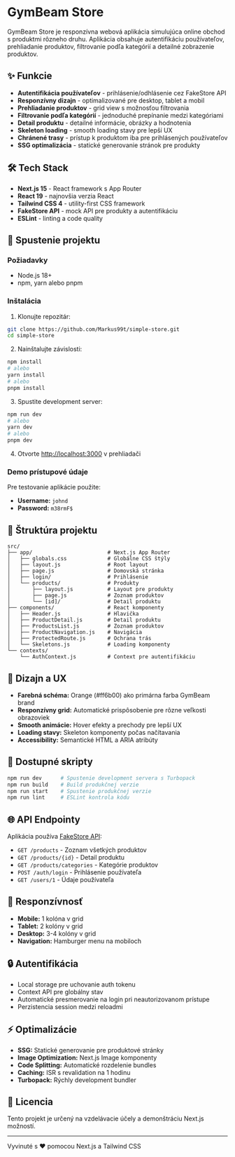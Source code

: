 # GymBeam Store

GymBeam Store je responzívna webová aplikácia simulujúca online obchod s produktmi rôzneho druhu. Aplikácia obsahuje autentifikáciu používateľov, prehliadanie produktov, filtrovanie podľa kategórií a detailné zobrazenie produktov.

## ✨ Funkcie

- **Autentifikácia používateľov** - prihlásenie/odhlásenie cez FakeStore API
- **Responzívny dizajn** - optimalizované pre desktop, tablet a mobil
- **Prehliadanie produktov** - grid view s možnosťou filtrovania
- **Filtrovanie podľa kategórií** - jednoduché prepínanie medzi kategóriami
- **Detail produktu** - detailné informácie, obrázky a hodnotenia
- **Skeleton loading** - smooth loading stavy pre lepší UX
- **Chránené trasy** - prístup k produktom iba pre prihlásených používateľov
- **SSG optimalizácia** - statické generovanie stránok pre produkty

## 🛠️ Tech Stack

- **Next.js 15** - React framework s App Router
- **React 19** - najnovšia verzia React
- **Tailwind CSS 4** - utility-first CSS framework
- **FakeStore API** - mock API pre produkty a autentifikáciu
- **ESLint** - linting a code quality

## 🚀 Spustenie projektu

### Požiadavky

- Node.js 18+
- npm, yarn alebo pnpm

### Inštalácia

1. Klonujte repozitár:

```bash
git clone https://github.com/Markus99t/simple-store.git
cd simple-store
```

2. Nainštalujte závislosti:

```bash
npm install
# alebo
yarn install
# alebo
pnpm install
```

3. Spustite development server:

```bash
npm run dev
# alebo
yarn dev
# alebo
pnpm dev
```

4. Otvorte [http://localhost:3000](http://localhost:3000) v prehliadači

### Demo prístupové údaje

Pre testovanie aplikácie použite:

- **Username:** `johnd`
- **Password:** `m38rmF$`

## 📁 Štruktúra projektu

```
src/
├── app/                        # Next.js App Router
│   ├── globals.css             # Globálne CSS štýly
│   ├── layout.js               # Root layout
│   ├── page.js                 # Domovská stránka
│   ├── login/                  # Prihlásenie
│   └── products/               # Produkty
│       ├── layout.js           # Layout pre produkty
│       ├── page.js             # Zoznam produktov
│       └── [id]/               # Detail produktu
├── components/                 # React komponenty
│   ├── Header.js               # Hlavička
│   ├── ProductDetail.js        # Detail produktu
│   ├── ProductsList.js         # Zoznam produktov
│   ├── ProductNavigation.js    # Navigácia
│   ├── ProtectedRoute.js       # Ochrana trás
│   └── Skeletons.js            # Loading komponenty
└── contexts/
    └── AuthContext.js          # Context pre autentifikáciu
```

## 🎨 Dizajn a UX

- **Farebná schéma:** Orange (#ff6b00) ako primárna farba GymBeam brand
- **Responzívny grid:** Automatické prispôsobenie pre rôzne veľkosti obrazoviek
- **Smooth animácie:** Hover efekty a prechody pre lepší UX
- **Loading stavy:** Skeleton komponenty počas načítavania
- **Accessibility:** Semantické HTML a ARIA atribúty

## 🔧 Dostupné skripty

```bash
npm run dev      # Spustenie development servera s Turbopack
npm run build    # Build produkčnej verzie
npm run start    # Spustenie produkčnej verzie
npm run lint     # ESLint kontrola kódu
```

## 🌐 API Endpointy

Aplikácia používa [FakeStore API](https://fakestoreapi.com/):

- `GET /products` - Zoznam všetkých produktov
- `GET /products/{id}` - Detail produktu
- `GET /products/categories` - Kategórie produktov
- `POST /auth/login` - Prihlásenie používateľa
- `GET /users/1` - Údaje používateľa

## 📱 Responzívnosť

- **Mobile:** 1 kolóna v grid
- **Tablet:** 2 kolóny v grid
- **Desktop:** 3-4 kolóny v grid
- **Navigation:** Hamburger menu na mobiloch

## 🔒 Autentifikácia

- Local storage pre uchovanie auth tokenu
- Context API pre globálny stav
- Automatické presmerovanie na login pri neautorizovanom prístupe
- Perzistencia session medzi reloadmi

## ⚡ Optimalizácie

- **SSG:** Statické generovanie pre produktové stránky
- **Image Optimization:** Next.js Image komponenty
- **Code Splitting:** Automatické rozdelenie bundles
- **Caching:** ISR s revalidation na 1 hodinu
- **Turbopack:** Rýchly development bundler

## 📄 Licencia

Tento projekt je určený na vzdelávacie účely a demonštráciu Next.js možností.

---

Vyvinuté s ❤️ pomocou Next.js a Tailwind CSS
